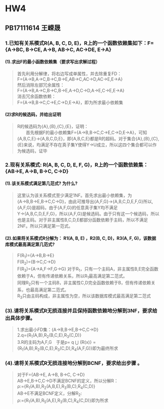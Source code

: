 # HW4
## PB17111614 王嵘晟
### 1.已知有关系模式R(A, B, C, D, E)，R上的一个函数依赖集如下：F={A→BC, B→CE, A→B, AB→C, AC→DE, E→A}
#### (1).求出F的最小函数依赖集（要求写出求解过程）
>首先利用分解律，将右边写成单属性，并去除重复FD：  
F={A&rightarrow;B,A&rightarrow;C,B&rightarrow;C,B&rightarrow;E,AB&rightarrow;C,AC&rightarrow;D,AC&rightarrow;E,E&rightarrow;A}  
然后消除左部冗余属性：  
F={A&rightarrow;B,A&rightarrow;C,B&rightarrow;C,B&rightarrow;E,A&rightarrow;D,C&rightarrow;D,A&rightarrow;E,C&rightarrow;E,E&rightarrow;A}  
消去冗余函数依赖：  
F={A&rightarrow;B,B&rightarrow;C,C&rightarrow;E,C&rightarrow;D,E&rightarrow;A}，即为所求最小依赖集
#### (2)求R的候选码，并给出证明
>R的候选码为{A},{B},{C},{E}，证明：  
&emsp;&emsp;首先根据F的最小依赖集F={A&rightarrow;B,B&rightarrow;C,C&rightarrow;E,C&rightarrow;D,E&rightarrow;A}，可知{A,B,C,E}&rightarrow;{A,B,C,D,E}，即{A,B,C,E}都是R的超码。对于集合{A},{B},{C},{E}来说，均满足不存在真子集Y使得Y&rightarrow;U成立，所以这四个集合都可以作为候选码，证毕
### 2.现有关系模式: R(A, B, C, D, E, F, G)，R上的一个函数依赖集：{AB→E, A→B, B→C, C→D}
#### (1).该关系模式满足第几范式? 为什么?
>这里认为该关系模式至少满足1NF。首先求出最小依赖集，为{A&rightarrow;B,B&rightarrow;E,B&rightarrow;C,C&rightarrow;D}，由此可推导出{A,F,G}&rightarrow;{A,B,C,D,E,F,G}所以,{A,F,G}是超码，由于{A,F,G}的任意真子集Y均不满足Y&rightarrow;{A,B,C,D,E,F,G}，所以{A,F,G}是候选码。由于只有这一个候选码，所以也是主码。对于非主属性B,C,D,E都部分函数依赖于主码，所以不满足2NF。所以只满足第一范式。
#### (2).如果将关系模式R分解为： R1(A, B, E) ，R2(B, C, D)，R3(A, F, G)，该数据库模式最高满足第几范式?
>F(R<sub>1</sub>)={A&rightarrow;B,B&rightarrow;E}  
F(R<sub>2</sub>)={B&rightarrow;C,C&rightarrow;D}  
F(R<sub>3</sub>)={A&rightarrow;A,F&rightarrow;F,G&rightarrow;G}
对于R<sub>1</sub>，只有一个主码A，非主属性B,E完全函数依赖于A，但有传递依赖关系，所以R<sub>1</sub>最高满足第二范式。  
同理R<sub>2</sub>只有一个主码B，非主属性C,D完全函数依赖于B，但有传递依赖关系，也最高满足第二范式。  
R<sub>3</sub>只由主码构成，非主属性为空，所以该数据库模式最高满足第二范式
### (3).请将关系模式R无损连接并且保持函数依赖地分解到3NF，要求给出具体步骤。
>1.求出最小FD集：{A&rightarrow;B,B&rightarrow;E,B&rightarrow;C,C&rightarrow;D}  
2.q={R<sub>1</sub>(A,B),R<sub>2</sub>(B,C,E),R<sub>3</sub>(C,D)}  
>3.R的主码为A,F,G&emsp;于是p= q &bigcup; {R(x)} = {R<sub>1</sub>(A,B),R<sub>2</sub>(B,C,E),R<sub>3</sub>(C,D),R<sub>4</sub>(A,F,G)}即为最终所求
### (4).请将关系模式R无损连接地分解到BCNF，要求给出步骤 。
>对于F={AB→E, A→B, B→C, C→D}  
AB&rightarrow;E,B→C,C→D不满足BCNF的定义，所以分解R：  
&rho;:={R<sub>1</sub>(A,B),R<sub>2</sub>(A,B,E),R<sub>3</sub>(B,C),R<sub>4</sub>(C,D)}  
AB&rightarrow;E不满足BCNF定义，分解R<sub>2</sub>:  
&rho;:={R<sub>1</sub>(A,B),R<sub>5</sub>(A,E),R<sub>3</sub>(B,C),R<sub>4</sub>(C,D)}即为所求